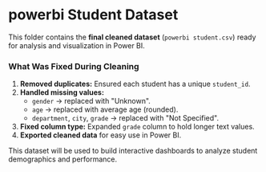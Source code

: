 # powerbi Student Dataset

This folder contains the **final cleaned dataset** (`powerbi student.csv`) ready for analysis and visualization in Power BI.

### What Was Fixed During Cleaning
1. **Removed duplicates:** Ensured each student has a unique `student_id`.
2. **Handled missing values:**
   - `gender` → replaced with "Unknown".
   - `age` → replaced with average age (rounded).
   - `department`, `city`, `grade` → replaced with "Not Specified".
3. **Fixed column type:** Expanded `grade` column to hold longer text values.
4. **Exported cleaned data** for easy use in Power BI.

This dataset will be used to build interactive dashboards to analyze student demographics and performance.
